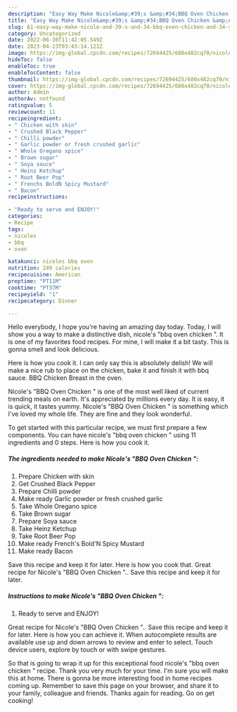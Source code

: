 ```yaml
---
description: "Easy Way Make Nicole&amp;#39;s &amp;#34;BBQ Oven Chicken &amp;#34; yang Very Delicious}"
title: "Easy Way Make Nicole&amp;#39;s &amp;#34;BBQ Oven Chicken &amp;#34; yang Very Delicious}"
slug: 61-easy-way-make-nicole-and-39-s-and-34-bbq-oven-chicken-and-34-yang-very-delicious
category: Uncategorized
date: 2022-06-30T11:42:05.549Z
date: 2023-04-23T03:43:14.121Z
image: https://img-global.cpcdn.com/recipes/72694425/680x482cq70/nicoles-bbq-oven-chicken-recipe-main-photo.jpg
hideToc: false
enableToc: true
enableTocContent: false
thumbnail: https://img-global.cpcdn.com/recipes/72694425/680x482cq70/nicoles-bbq-oven-chicken-recipe-main-photo.jpg
cover: https://img-global.cpcdn.com/recipes/72694425/680x482cq70/nicoles-bbq-oven-chicken-recipe-main-photo.jpg
author: Admin
authorAv: notfound
ratingvalue: 5
reviewcount: 11
recipeingredient:
- " Chicken with skin"
- " Crushed Black Pepper"
- " Chilli powder"
- " Garlic powder or fresh crushed garlic"
- " Whole Oregano spice"
- " Brown sugar"
- " Soya sauce"
- " Heinz Ketchup"
- " Root Beer Pop"
- " Frenchs BoldN Spicy Mustard"
- " Bacon"
recipeinstructions:

- "Ready to serve and ENJOY!"
categories:
- Recipe
tags:
- nicoles
- bbq
- oven

katakunci: nicoles bbq oven 
nutrition: 249 calories
recipecuisine: American
preptime: "PT11M"
cooktime: "PT37M"
recipeyield: "1"
recipecategory: Dinner

---
```



Hello everybody, I hope you're having an amazing day today. Today, I will show you a way to make a distinctive dish, nicole&#39;s &#34;bbq oven chicken &#34;. It is one of my favorites food recipes. For mine, I will make it a bit tasty. This is gonna smell and look delicious.

Here is how you cook it. I can only say this is absolutely delish! We will make a nice rub to place on the chicken, bake it and finish it with bbq sauce. BBQ Chicken Breast in the oven.

Nicole&#39;s &#34;BBQ Oven Chicken &#34; is one of the most well liked of current trending meals on earth. It's appreciated by millions every day. It is easy, it is quick, it tastes yummy. Nicole&#39;s &#34;BBQ Oven Chicken &#34; is something which I've loved my whole life. They are fine and they look wonderful.


To get started with this particular recipe, we must first prepare a few components. You can have nicole&#39;s &#34;bbq oven chicken &#34; using 11 ingredients and 0 steps. Here is how you cook it.

<!--inarticleads1-->

##### The ingredients needed to make Nicole&#39;s &#34;BBQ Oven Chicken &#34;:

1. Prepare  Chicken with skin
1. Get  Crushed Black Pepper
1. Prepare  Chilli powder
1. Make ready  Garlic powder or fresh crushed garlic
1. Take  Whole Oregano spice
1. Take  Brown sugar
1. Prepare  Soya sauce
1. Take  Heinz Ketchup
1. Take  Root Beer Pop
1. Make ready  French&#39;s Bold&#39;N Spicy Mustard
1. Make ready  Bacon


Save this recipe and keep it for later. Here is how you cook that. Great recipe for Nicole&#39;s &#34;BBQ Oven Chicken &#34;.. Save this recipe and keep it for later. 

<!--inarticleads2-->

##### Instructions to make Nicole&#39;s &#34;BBQ Oven Chicken &#34;:


1. Ready to serve and ENJOY!

Great recipe for Nicole&#39;s &#34;BBQ Oven Chicken &#34;.. Save this recipe and keep it for later. Here is how you can achieve it. When autocomplete results are available use up and down arrows to review and enter to select. Touch device users, explore by touch or with swipe gestures. 

So that is going to wrap it up for this exceptional food nicole&#39;s &#34;bbq oven chicken &#34; recipe. Thank you very much for your time. I'm sure you will make this at home. There is gonna be more interesting food in home recipes coming up. Remember to save this page on your browser, and share it to your family, colleague and friends. Thanks again for reading. Go on get cooking!
